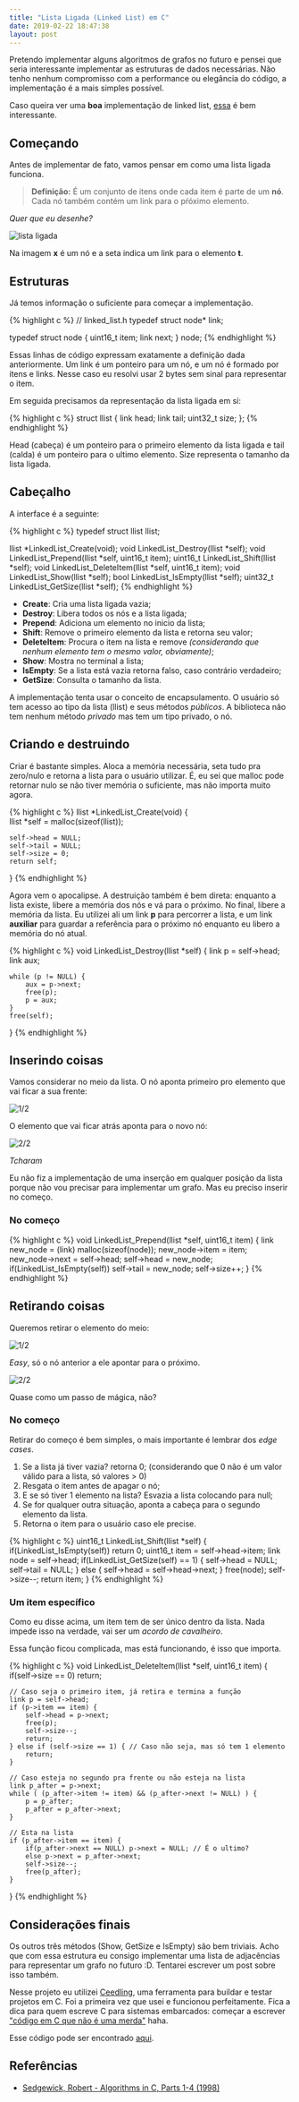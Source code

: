 ```yaml
---
title: "Lista Ligada (Linked List) em C"
date: 2019-02-22 18:47:38
layout: post
---
```



Pretendo implementar alguns algoritmos de grafos no futuro e pensei que seria interessante implementar as estruturas de dados necessárias. Não tenho nenhum compromisso com a performance ou elegância do código, a implementação é a mais simples possível.

Caso queira ver uma **boa** implementação de linked list, [essa](http://www.bxr.su/OpenBSD/sys/sys/queue.h) é bem interessante.

## Começando

Antes de implementar de fato, vamos pensar em como uma lista ligada funciona. 

> **Definição:** É um conjunto de itens onde cada item é parte de um  **nó**. Cada nó também contém um link para o pŕóximo elemento.

*Quer que eu desenhe?*

![lista ligada](/images/2019-02-22-lista-ligada-linked-list-em-c/01.png)

Na imagem **x** é um nó e a seta indica um link para o elemento **t**.

## Estruturas

Já temos informação o suficiente para começar a implementação.

{% highlight c %}
// linked_list.h
typedef struct node* link;

typedef struct node 
{
    uint16_t item;
    link next;
} node;
{% endhighlight %}

Essas linhas de código expressam exatamente a definição dada anteriormente. Um link é um ponteiro para um nó, e um nó é formado por itens e links. Nesse caso eu resolvi usar 2 bytes sem sinal para representar o item. 

Em seguida precisamos da representação da lista ligada em sí:

{% highlight c %}
struct llist 
{
    link head;
    link tail;
    uint32_t size;
};
{% endhighlight %}

Head (cabeça) é um ponteiro para o primeiro elemento da lista ligada e tail (calda) é um ponteiro para o ultimo elemento. Size representa o tamanho da lista ligada.

## Cabeçalho

A interface é a seguinte:

{% highlight c %}
typedef struct llist llist;

llist *LinkedList_Create(void);
void LinkedList_Destroy(llist *self);
void LinkedList_Prepend(llist *self, uint16_t item);
uint16_t LinkedList_Shift(llist *self);
void LinkedList_DeleteItem(llist *self, uint16_t item);
void LinkedList_Show(llist *self);
bool LinkedList_IsEmpty(llist *self);
uint32_t LinkedList_GetSize(llist *self);
{% endhighlight %}

+ **Create**: Cria uma lista ligada vazia;
+ **Destroy**: Libera todos os nós e a lista ligada;
+ **Prepend**: Adiciona um elemento no inicio da lista;
+ **Shift**: Remove o primeiro elemento da lista e retorna seu valor;
+ **DeleteItem**: Procura o item na lista e remove *(considerando que nenhum elemento tem o mesmo valor, obviamente)*;
+ **Show**: Mostra no terminal a lista;
+ **IsEmpty**: Se a lista está vazia retorna falso, caso contrário verdadeiro;
+ **GetSize**: Consulta o tamanho da lista.

A implementação tenta usar o conceito de encapsulamento. O usuário só tem acesso ao tipo da lista (llist) e seus métodos *públicos*. A biblioteca não tem nenhum método *privado* mas tem um tipo privado, o nó. 

## Criando e destruindo

Criar é bastante simples. Aloca a memória necessária, seta tudo pra zero/nulo e retorna a lista para o usuário utilizar. É, eu sei que malloc pode retornar nulo se não tiver memória o suficiente, mas não importa muito agora.

{% highlight c %}
llist *LinkedList_Create(void) 
{   
    llist *self = malloc(sizeof(llist));

    self->head = NULL;
    self->tail = NULL;
    self->size = 0;
    return self;
}
{% endhighlight %}

Agora vem o apocalipse. A destruição também é bem direta: enquanto a lista existe, libere a memória dos nós e vá para o próximo. No final, libere a memória da lista. Eu utilizei ali um link **p** para percorrer a lista, e um link **auxiliar** para guardar a referência para o próximo nó enquanto eu libero a memória do nó atual.

{% highlight c %}
void LinkedList_Destroy(llist *self)
{
    link p = self->head;
    link aux;

    while (p != NULL) {
        aux = p->next;
        free(p);
        p = aux;
    }
    free(self);
}
{% endhighlight %}

## Inserindo coisas

Vamos considerar no meio da lista. O nó aponta primeiro pro elemento que vai ficar a sua frente:

![1/2](/images/2019-02-22-lista-ligada-linked-list-em-c/03.png)

O elemento que vai ficar atrás aponta para o novo nó:

![2/2](/images/2019-02-22-lista-ligada-linked-list-em-c/04.png)

*Tcharam*

Eu não fiz a implementação de uma inserção em qualquer posição da lista porque não vou precisar para implementar um grafo. Mas eu preciso inserir no começo.

### No começo

{% highlight c %}
void LinkedList_Prepend(llist *self, uint16_t item)
{
    link new_node = (link) malloc(sizeof(node));
    new_node->item = item;
    new_node->next = self->head;
    self->head = new_node;
    if(LinkedList_IsEmpty(self)) self->tail = new_node;
    self->size++;
}
{% endhighlight %}

## Retirando coisas

Queremos retirar o elemento do meio:

![1/2](/images/2019-02-22-lista-ligada-linked-list-em-c/05.png)

*Easy*, só o nó anterior a ele apontar para o próximo.

![2/2](/images/2019-02-22-lista-ligada-linked-list-em-c/06.png)

Quase como um passo de mágica, não?

### No começo

Retirar do começo é bem simples, o mais importante é lembrar dos *edge cases*.

1. Se a lista já tiver vazia? retorna 0; (considerando que 0 não é um valor válido para a lista, só valores > 0)
2. Resgata o item antes de apagar o nó;
3. E se só tiver 1 elemento na lista? Esvazia a lista colocando para null;
4. Se for qualquer outra situação, aponta a cabeça para o segundo elemento da lista.
5. Retorna o item para o usuário caso ele precise.

{% highlight c %}
uint16_t LinkedList_Shift(llist *self)
{
    if(LinkedList_IsEmpty(self)) return 0;
    uint16_t item = self->head->item;
    link node = self->head;
    if(LinkedList_GetSize(self) == 1) {
        self->head = NULL;
        self->tail = NULL;
    } else {
        self->head = self->head->next;
    }
    free(node);
    self->size--;
    return item;
}
{% endhighlight %}

### Um item específico

Como eu disse acima, um item tem de ser único dentro da lista. Nada impede isso na verdade, vai ser um *acordo de cavalheiro*.

Essa função ficou complicada, mas está funcionando, é isso que importa. 

{% highlight c %}
void LinkedList_DeleteItem(llist *self, uint16_t item)
{
    if(self->size == 0) return;

    // Caso seja o primeiro item, já retira e termina a função
    link p = self->head;
    if (p->item == item) {
        self->head = p->next;
        free(p);
        self->size--;
        return;
    } else if (self->size == 1) { // Caso não seja, mas só tem 1 elemento
        return;
    }
    
    // Caso esteja no segundo pra frente ou não esteja na lista
    link p_after = p->next;
    while ( (p_after->item != item) && (p_after->next != NULL) ) {
        p = p_after;
        p_after = p_after->next;
    }
    
    // Esta na lista
    if (p_after->item == item) {
        if(p_after->next == NULL) p->next = NULL; // É o ultimo? 
        else p->next = p_after->next; 
        self->size--;
        free(p_after);
    }
}
{% endhighlight %}

## Considerações finais

Os outros três métodos (Show, GetSize e IsEmpty) são bem triviais. Acho que com essa estrutura eu consigo implementar uma lista de adjacências para representar um grafo no futuro :D. Tentarei escrever um post sobre isso também. 

Nesse projeto eu utilizei [Ceedling](https://github.com/ThrowTheSwitch/Ceedling), uma ferramenta para buildar e testar projetos em C. Foi a primeira vez que usei e funcionou perfeitamente. Fica a dica para quem escreve C para sistemas embarcados: começar a escrever ["código em C que não é uma merda"](http://www.throwtheswitch.org/) haha. 

Esse código pode ser encontrado [aqui](https://github.com/rafaellcoellho/linked-list).

## Referências 
+ [Sedgewick, Robert - Algorithms in C, Parts 1-4 (1998)](https://www.amazon.com/Algorithms-Parts-1-4-Fundamentals-Structures/dp/0201314525)
